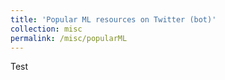 ```yaml
---
title: 'Popular ML resources on Twitter (bot)'
collection: misc
permalink: /misc/popularML
---
```


Test
